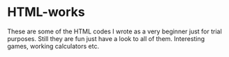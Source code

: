 # HTML-works

These are some of the HTML codes I wrote as a very beginner just for trial purposes.
Still they are fun just have a look to all of them.
Interesting games, working calculators etc.
